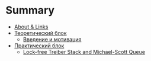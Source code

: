 # Summary

- [About & Links](./course.md)
- [Теоретический блок]()
	- [Введение и мотивация](./th_01_intro.md)
- [Практический блок]()
	- [Lock-free Treiber Stack and Michael-Scott Queue](./pr_01_stack_queue)
